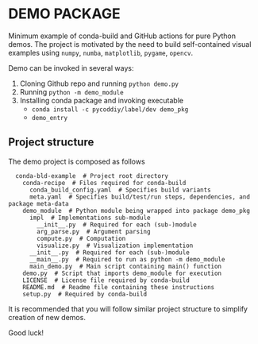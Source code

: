 # DEMO PACKAGE

Minimum example of conda-build and GitHub actions for pure Python demos.
The project is motivated by the need to build self-contained visual
examples using `numpy`, `numba`, `matplotlib`, `pygame`, `opencv`.

Demo can be invoked in several ways:

1. Cloning Github repo and running `python demo.py`
2. Running `python -m demo_module`
3. Installing conda package and invoking executable
   * `conda install -c pycoddiy/label/dev demo_pkg`
   * `demo_entry`

## Project structure

The demo project is composed as follows

```commandline
  conda-bld-example  # Project root directory
    conda-recipe  # Files required for conda-build
      conda_build_config.yaml  # Specifies build variants
      meta.yaml  # Specifies build/test/run steps, dependencies, and package meta-data
    demo_module  # Python module being wrapped into package demo_pkg
      impl  # Implementations sub-module
        __init__.py  # Required for each (sub-)module
        arg_parse.py  # Argument parsing
        compute.py  # Computation
        visualize.py  # Visualization implementation
      __init__.py  # Required for each (sub-)module
      __main__.py  # Required to run as python -m demo_module
      main_demo.py  # Main script containing main() function
    demo.py  # Script that imports demo_module for execution
    LICENSE  # License file required by conda-build
    README.md  # Readme file containing these instructions
    setup.py  # Required by conda-build
```
It is recommended that you will follow similar project structure
to simplify creation of new demos.

Good luck!